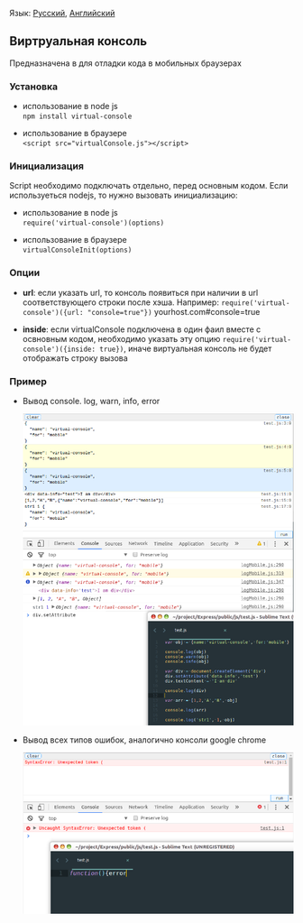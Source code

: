 Язык: [Русский](/README.RU.md), [Английский](/README.md)

## Виртруальная консоль
Предназначена в для отладки кода в мобильных браузерах

### Установка
- использование в node js  
`npm install virtual-console`

- использование в браузере  
`<script src="virtualConsole.js"></script>`

### Инициализация
Script необходимо подключать отдельно, перед основным кодом.
Если используеться nodejs, то нужно вызовать инициализацию:

- использование в node js  
`require('virtual-console')(options)`

- использование в браузере  
`virtualConsoleInit(options)`

### Опции
- **url**: если указать url, то консоль появиться при наличии в url соответствующего строки после хэша. Например: 
`require('virtual-console')({url: "console=true"})` yourhost.com#console=true

- **inside**: если virtualConsole подключена в один фаил вместе с освновным кодом, необходимо указать эту опцию `require('virtual-console')({inside: true})`, иначе виртуальная консоль не будет отображать строку вызова

### Пример
- Вывод console. log, warn, info, error

  ![](/screenshots/virtual-console-example.png)


- Вывод всех типов ошибок, аналогично консоли google chrome

  ![](/screenshots/virtual-console-show-errors.png)